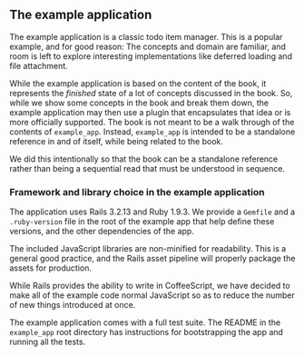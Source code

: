 ## The example application

The example application is a classic todo item manager.  This is a
popular example, and for good reason: The concepts and domain are familiar,
and room is left to explore interesting implementations like deferred
loading and file attachment.

While the example application is based on the content of the book, it
represents the _finished_ state of a lot of concepts discussed in the book. So,
while we show some concepts in the book and break them down, the example
application may then use a plugin that encapsulates that idea or is more
officially supported. The book is not meant to be a walk through of the
contents of `example_app`. Instead, `example_app` is intended to be a
standalone reference in and of itself, while being related to the book.

We did this intentionally so that the book can be a standalone reference rather
than being a sequential read that must be understood in sequence.

### Framework and library choice in the example application

The application uses Rails 3.2.13 and Ruby 1.9.3.  We provide a `Gemfile` and
a `.ruby-version` file in the root of the example app that help define these
versions, and the other dependencies of the app.

The included JavaScript libraries are non-minified for readability.  This
is a general good practice, and the Rails asset pipeline will properly package
the assets for production.

While Rails provides the ability to write in CoffeeScript, we have decided
to make all of the example code normal JavaScript so as to reduce the number
of new things introduced at once.

The example application comes with a full test suite.  The README in the
`example_app` root directory has instructions for bootstrapping the app and
running all the tests.

